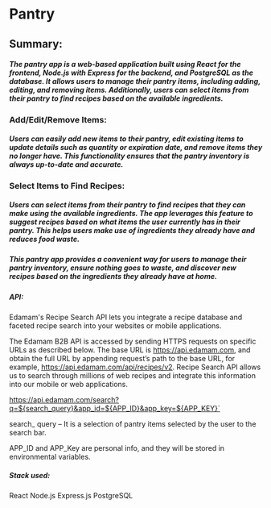 # Pantry


## Summary: 
##### The pantry app is a web-based application built using React for the frontend, Node.js with Express for the backend, and PostgreSQL as the database. It allows users to manage their pantry items, including adding, editing, and removing items. Additionally, users can select items from their pantry to find recipes based on the available ingredients.

### Add/Edit/Remove Items: 
##### Users can easily add new items to their pantry, edit existing items to update details such as quantity or expiration date, and remove items they no longer have. This functionality ensures that the pantry inventory is always up-to-date and accurate.

### Select Items to Find Recipes: 
##### Users can select items from their pantry to find recipes that they can make using the available ingredients. The app leverages this feature to suggest recipes based on what items the user currently has in their pantry. This helps users make use of ingredients they already have and reduces food waste.

##### This pantry app provides a convenient way for users to manage their pantry inventory, ensure nothing goes to waste, and discover new recipes based on the ingredients they already have at home.

##### API:
Edamam's Recipe Search API lets you integrate a recipe database and faceted recipe search into your websites or mobile applications.

The Edamam B2B API is accessed by sending HTTPS requests on specific URLs as described below. The base URL is https://api.edamam.com, and obtain the full URL by appending request’s path to the base URL, for example, https://api.edamam.com/api/recipes/v2.
Recipe Search API allows us to search through millions of web recipes and integrate this information into our mobile or web applications.


https://api.edamam.com/search?q=${search_query}&app_id=${APP_ID}&app_key=${APP_KEY}`


search_ query – It is a selection of pantry items selected by the user to the search bar. 


APP_ID and APP_Key are personal info, and they will be stored in environmental variables.


##### Stack used:
React
Node.js
Express.js
PostgreSQL


